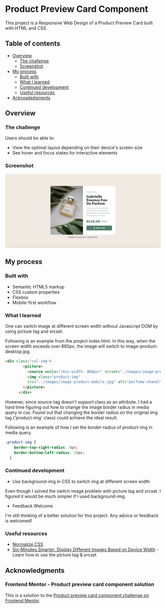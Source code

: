 # Product Preview Card Component 

This project is a Responsive Web Design of a Product Preview Card built with HTML and CSS.

## Table of contents

- [Overview](#overview)
  - [The challenge](#the-challenge)
  - [Screenshot](#screenshot)
- [My process](#my-process)
  - [Built with](#built-with)
  - [What I learned](#what-i-learned)
  - [Continued development](#continued-development)
  - [Useful resources](#useful-resources)
- [Acknowledgments](#acknowledgments)

## Overview

### The challenge

Users should be able to:

- View the optimal layout depending on their device's screen size
- See hover and focus states for interactive elements

### Screenshot

![](./images/screenshot-desktop.png)

## My process

### Built with

- Semantic HTML5 markup
- CSS custom properties
- Flexbox
- Mobile-first workflow

### What I learned

One can switch image at different screen width without Javascript DOM by using picture tag and srcset. 

Following is an example from the project index.html.
In this way, when the screen width exceeds over 860px, the image will switch to image-product-desktop.jpg.

```html
<div class="col-img">
        <picture>
          <source media="(min-width: 860px)" srcset="./images/image-product-desktop.jpg" alt="perfume-chanel">
          <img class="product-img" 
          src="../images/image-product-mobile.jpg" alt="perfume-chanel">
        </picture>
      </div>
```

However, since source-tag doesn't support class as an attribute. I had a hard time figuring out how to change the image border radius in media query in css.
Found out that changing the border radius on the original img tag ('product-img' class) could achieve the ideal result.

Following is an example of how I set the border-radius of product-img in media query.

```css
.product-img {
    border-top-right-radius: 0px;
    border-bottom-left-radius: 10px;
  }
```

### Continued development

- Use background-img in CSS to switch img at different screen width

Even though I solved the switch image problem with picture tag and srcset. I figured it would be much simpler if I used background-img.

- Feedback Welcome

I'm still thinking of a better solution for this project. Any advice or feedback is welcomed!

### Useful resources

- [Normalize CSS](https://necolas.github.io/normalize.css/)
- [Six-Minutes.Smarter: Display Different Images Based on Device Width](https://youtu.be/nHB-3WJTfSg) - Learn how to use the picture tag & srcset 

## Acknowledgments

### Frontend Mentor - Product preview card component solution

This is a solution to the [Product preview card component challenge on Frontend Mentor](https://www.frontendmentor.io/challenges/product-preview-card-component-GO7UmttRfa). 
